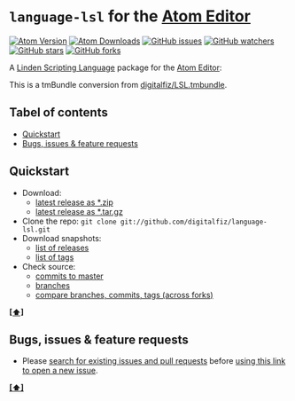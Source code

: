 # `language-lsl` for the [Atom Editor](https://www.atom.io/)

[![Atom Version](https://img.shields.io/apm/v/language-lsl.svg?style=flat-square)](https://atom.io/packages/language-lsl)
[![Atom Downloads](https://img.shields.io/apm/dm/language-lsl.svg?style=flat-square)](https://atom.io/packages/language-lsl)
[![GitHub issues](https://img.shields.io/github/issues/digitalfiz/language-lsl.svg?style=flat-square)](https://github.com/digitalfiz/language-lsl/issues?utf8=✓&q=is%3Aissue+is%3Aopen)
[![GitHub watchers](https://img.shields.io/github/watchers/digitalfiz/language-lsl.svg?style=flat-square)](https://github.com/digitalfiz/language-lsl/watchers/)
[![GitHub stars](https://img.shields.io/github/stars/digitalfiz/language-lsl.svg?style=flat-square)](https://github.com/digitalfiz/language-lsl/stargazers/)
[![GitHub forks](https://img.shields.io/github/forks/digitalfiz/language-lsl.svg?style=flat-square)](https://github.com/digitalfiz/language-lsl/network/)

A [Linden Scripting Language](https://wiki.secondlife.com/wiki/LSL_Portal/) package for the [Atom Editor](https://www.atom.io/):

This is a tmBundle conversion from [digitalfiz/LSL.tmbundle](https://github.com/digitalfiz/LSL.tmbundle).

## <a name="TOC">Tabel of contents</a>

* [Quickstart](#quickstart)
* [Bugs, issues & feature requests](#requests)

## <a name="quickstart">Quickstart</a>

* Download:
  * [latest release as *.zip](https://github.com/digitalfiz/language-lsl/archive/master.zip)
  * [latest release as *.tar.gz](https://github.com/digitalfiz/language-lsl/archive/master.tar.gz)
* Clone the repo: `git clone git://github.com/digitalfiz/language-lsl.git`
* Download snapshots:
  * [list of releases](https://github.com/digitalfiz/language-lsl/releases/)
  * [list of tags](https://github.com/digitalfiz/language-lsl/tags/)
* Check source:
  * [commits to master](https://github.com/digitalfiz/language-lsl/commits/master/)
  * [branches](https://github.com/digitalfiz/language-lsl/branches/)
  * [compare branches, commits, tags (across forks)](https://github.com/digitalfiz/language-lsl/compare/)

**[[⬆]](#TOC)**

## <a name="requests">Bugs, issues & feature requests</a>

* Please [search for existing issues and pull requests](https://github.com/digitalfiz/language-lsl/issues/?q=is%3Aopen) before [using this link to open a new issue](https://github.com/digitalfiz/language-lsl/issues/new/?title=Bug%3A&body=%23%23%20Issue%20Summary%0A%0A%23%23%23%20Steps%20to%20Reproduce%0A%0A1.%20This%20is%20the%20first%20step%0A2.%20This%20is%20the%20second%20step%0A3.%20This%20is%20the%20third%20step%0A%0AThis%20is%20a%20bug%20because...%0A%0A%23%23%23%20Technical%20details%0A%0A*%20Editor%20version%3A%0A*%20Operating%20System%3A).

**[[⬆]](#TOC)**

